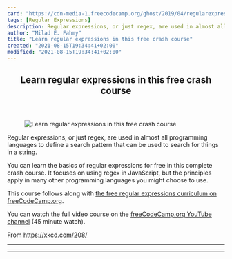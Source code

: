 ```yaml
---
card: "https://cdn-media-1.freecodecamp.org/ghost/2019/04/regularexpressions.png"
tags: [Regular Expressions]
description: Regular expressions, or just regex, are used in almost all pr
author: "Milad E. Fahmy"
title: "Learn regular expressions in this free crash course"
created: "2021-08-15T19:34:41+02:00"
modified: "2021-08-15T19:34:41+02:00"
---
```

<div class="site-wrapper">
<main id="site-main" class="site-main outer">
<div class="inner">
<article class="post-full post tag-regular-expressions tag-regex tag-youtube tag-javascript ">
<header class="post-full-header">
<h1 class="post-full-title">Learn regular expressions in this free crash course</h1>
</header>
<figure class="post-full-image">
<picture>
<source media="(max-width: 700px)" sizes="1px" srcset="data:image/gif;base64,R0lGODlhAQABAIAAAAAAAP///yH5BAEAAAAALAAAAAABAAEAAAIBRAA7 1w">
<source media="(min-width: 701px)" sizes="(max-width: 800px) 400px,
(max-width: 1170px) 700px,
1400px" srcset="https://cdn-media-1.freecodecamp.org/ghost/2019/04/regularexpressions.png 300w,
https://cdn-media-1.freecodecamp.org/ghost/2019/04/regularexpressions.png 600w,
https://cdn-media-1.freecodecamp.org/ghost/2019/04/regularexpressions.png 1000w,
https://cdn-media-1.freecodecamp.org/ghost/2019/04/regularexpressions.png 2000w">
<img onerror="this.style.display='none'" src="https://cdn-media-1.freecodecamp.org/ghost/2019/04/regularexpressions.png" alt="Learn regular expressions in this free crash course">
</picture>
</figure>
<section class="post-full-content">
<div class="post-content">
<p>Regular expressions, or just regex, are used in almost all programming languages to define a search pattern that can be used to search for things in a string.</p>
<p>You can learn the basics of regular expressions for free in this complete crash course. It focuses on using regex in JavaScript, but the principles apply in many other programming languages you might choose to use.</p>
<p>This course follows along with <a href="https://learn.freecodecamp.org/javascript-algorithms-and-data-structures/regular-expressions">the free regular expressions curriculum on freeCodeCamp.org</a>.</p>
<p>You can watch the full video course on the <a href="https://www.youtube.com/watch?v=ZfQFUJhPqMM">freeCodeCamp.org YouTube channel</a> (45 minute watch).</p>
<figcaption>From <a href="https://xkcd.com/208/" rel="nofollow noopener">https://xkcd.com/208/</a></figcaption>
</figure>
</div>
<hr>
<hr>
</section>
</article>
</div>
</main>
</div>
<!-- Google Tag Manager (noscript) -->
<!-- End Google Tag Manager (noscript) -->
